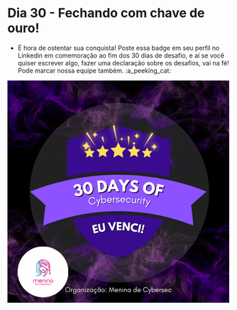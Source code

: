 # Dia 30 - Fechando com chave de ouro!

- É hora de ostentar sua conquista! Poste essa badge em seu perfil no Linkedin em comemoração ao fim dos 30 dias de desafio, e aí se você quiser escrever algo, fazer uma declaração sobre os desafios, vai na fé! Pode marcar nossa equipe também. :a_peeking_cat:

![desafio](./pics/badge_-_30days.png)